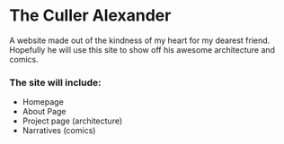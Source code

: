 The Culler Alexander
====================

A website made out of the kindness of my heart for my dearest friend.
Hopefully he will use this site to show off his awesome architecture and
comics.

### The site will include:
- Homepage
- About Page
- Project page (architecture)
- Narratives (comics)
